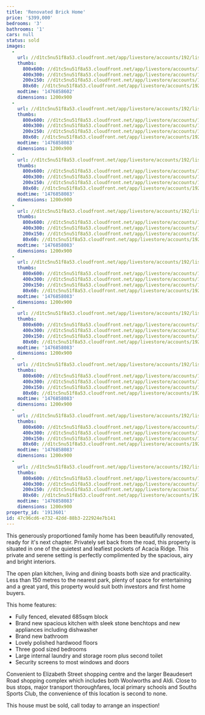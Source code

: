 ```yaml
---
title: 'Renovated Brick Home'
price: '$399,000'
bedrooms: '3'
bathrooms: '1'
cars: null
status: sold
images:
  -
    url: //d1tc5nu51f8a53.cloudfront.net/app/livestore/accounts/192/listings/963498/images/Dellow-35-Front2a-Da_992478458_20161019042447.jpg
    thumbs:
      800x600: //d1tc5nu51f8a53.cloudfront.net/app/livestore/accounts/192/listings/963498/images/Dellow-35-Front2a-Da_992478458_20161019042447_800x600.jpg
      400x300: //d1tc5nu51f8a53.cloudfront.net/app/livestore/accounts/192/listings/963498/images/Dellow-35-Front2a-Da_992478458_20161019042447_400x300.jpg
      200x150: //d1tc5nu51f8a53.cloudfront.net/app/livestore/accounts/192/listings/963498/images/Dellow-35-Front2a-Da_992478458_20161019042447_200x150.jpg
      80x60: //d1tc5nu51f8a53.cloudfront.net/app/livestore/accounts/192/listings/963498/images/Dellow-35-Front2a-Da_992478458_20161019042447_80x60.jpg
    modtime: '1476858602'
    dimensions: 1200x900
  -
    url: //d1tc5nu51f8a53.cloudfront.net/app/livestore/accounts/192/listings/963498/images/Dellow-35-Front-Dayn_8398455517_20161019042059.jpg
    thumbs:
      800x600: //d1tc5nu51f8a53.cloudfront.net/app/livestore/accounts/192/listings/963498/images/Dellow-35-Front-Dayn_8398455517_20161019042059_800x600.jpg
      400x300: //d1tc5nu51f8a53.cloudfront.net/app/livestore/accounts/192/listings/963498/images/Dellow-35-Front-Dayn_8398455517_20161019042059_400x300.jpg
      200x150: //d1tc5nu51f8a53.cloudfront.net/app/livestore/accounts/192/listings/963498/images/Dellow-35-Front-Dayn_8398455517_20161019042059_200x150.jpg
      80x60: //d1tc5nu51f8a53.cloudfront.net/app/livestore/accounts/192/listings/963498/images/Dellow-35-Front-Dayn_8398455517_20161019042059_80x60.jpg
    modtime: '1476858083'
    dimensions: 1200x900
  -
    url: //d1tc5nu51f8a53.cloudfront.net/app/livestore/accounts/192/listings/963498/images/Dellow-35-Kitchen-Da_8947640025_20161019042033.jpg
    thumbs:
      800x600: //d1tc5nu51f8a53.cloudfront.net/app/livestore/accounts/192/listings/963498/images/Dellow-35-Kitchen-Da_8947640025_20161019042033_800x600.jpg
      400x300: //d1tc5nu51f8a53.cloudfront.net/app/livestore/accounts/192/listings/963498/images/Dellow-35-Kitchen-Da_8947640025_20161019042033_400x300.jpg
      200x150: //d1tc5nu51f8a53.cloudfront.net/app/livestore/accounts/192/listings/963498/images/Dellow-35-Kitchen-Da_8947640025_20161019042033_200x150.jpg
      80x60: //d1tc5nu51f8a53.cloudfront.net/app/livestore/accounts/192/listings/963498/images/Dellow-35-Kitchen-Da_8947640025_20161019042033_80x60.jpg
    modtime: '1476858083'
    dimensions: 1200x900
  -
    url: //d1tc5nu51f8a53.cloudfront.net/app/livestore/accounts/192/listings/963498/images/Dellow-35-Living-Day_1894044815_20161019041745.jpg
    thumbs:
      800x600: //d1tc5nu51f8a53.cloudfront.net/app/livestore/accounts/192/listings/963498/images/Dellow-35-Living-Day_1894044815_20161019041745_800x600.jpg
      400x300: //d1tc5nu51f8a53.cloudfront.net/app/livestore/accounts/192/listings/963498/images/Dellow-35-Living-Day_1894044815_20161019041745_400x300.jpg
      200x150: //d1tc5nu51f8a53.cloudfront.net/app/livestore/accounts/192/listings/963498/images/Dellow-35-Living-Day_1894044815_20161019041745_200x150.jpg
      80x60: //d1tc5nu51f8a53.cloudfront.net/app/livestore/accounts/192/listings/963498/images/Dellow-35-Living-Day_1894044815_20161019041745_80x60.jpg
    modtime: '1476858083'
    dimensions: 1200x900
  -
    url: //d1tc5nu51f8a53.cloudfront.net/app/livestore/accounts/192/listings/963498/images/Dellow-35-Bathroom-D_6590059651_20161019041808.jpg
    thumbs:
      800x600: //d1tc5nu51f8a53.cloudfront.net/app/livestore/accounts/192/listings/963498/images/Dellow-35-Bathroom-D_6590059651_20161019041808_800x600.jpg
      400x300: //d1tc5nu51f8a53.cloudfront.net/app/livestore/accounts/192/listings/963498/images/Dellow-35-Bathroom-D_6590059651_20161019041808_400x300.jpg
      200x150: //d1tc5nu51f8a53.cloudfront.net/app/livestore/accounts/192/listings/963498/images/Dellow-35-Bathroom-D_6590059651_20161019041808_200x150.jpg
      80x60: //d1tc5nu51f8a53.cloudfront.net/app/livestore/accounts/192/listings/963498/images/Dellow-35-Bathroom-D_6590059651_20161019041808_80x60.jpg
    modtime: '1476858083'
    dimensions: 1200x900
  -
    url: //d1tc5nu51f8a53.cloudfront.net/app/livestore/accounts/192/listings/963498/images/Dellow-35-Bed2-Dayne_6916877730_20161019041750.jpg
    thumbs:
      800x600: //d1tc5nu51f8a53.cloudfront.net/app/livestore/accounts/192/listings/963498/images/Dellow-35-Bed2-Dayne_6916877730_20161019041750_800x600.jpg
      400x300: //d1tc5nu51f8a53.cloudfront.net/app/livestore/accounts/192/listings/963498/images/Dellow-35-Bed2-Dayne_6916877730_20161019041750_400x300.jpg
      200x150: //d1tc5nu51f8a53.cloudfront.net/app/livestore/accounts/192/listings/963498/images/Dellow-35-Bed2-Dayne_6916877730_20161019041750_200x150.jpg
      80x60: //d1tc5nu51f8a53.cloudfront.net/app/livestore/accounts/192/listings/963498/images/Dellow-35-Bed2-Dayne_6916877730_20161019041750_80x60.jpg
    modtime: '1476858083'
    dimensions: 1200x900
  -
    url: //d1tc5nu51f8a53.cloudfront.net/app/livestore/accounts/192/listings/963498/images/Dellow-35-Bed1-Dayne_2124990802_20161019041715.jpg
    thumbs:
      800x600: //d1tc5nu51f8a53.cloudfront.net/app/livestore/accounts/192/listings/963498/images/Dellow-35-Bed1-Dayne_2124990802_20161019041715_800x600.jpg
      400x300: //d1tc5nu51f8a53.cloudfront.net/app/livestore/accounts/192/listings/963498/images/Dellow-35-Bed1-Dayne_2124990802_20161019041715_400x300.jpg
      200x150: //d1tc5nu51f8a53.cloudfront.net/app/livestore/accounts/192/listings/963498/images/Dellow-35-Bed1-Dayne_2124990802_20161019041715_200x150.jpg
      80x60: //d1tc5nu51f8a53.cloudfront.net/app/livestore/accounts/192/listings/963498/images/Dellow-35-Bed1-Dayne_2124990802_20161019041715_80x60.jpg
    modtime: '1476858083'
    dimensions: 1200x900
  -
    url: //d1tc5nu51f8a53.cloudfront.net/app/livestore/accounts/192/listings/963498/images/Dellow-35-FrontYard-_2586023081_20161019042047.jpg
    thumbs:
      800x600: //d1tc5nu51f8a53.cloudfront.net/app/livestore/accounts/192/listings/963498/images/Dellow-35-FrontYard-_2586023081_20161019042047_800x600.jpg
      400x300: //d1tc5nu51f8a53.cloudfront.net/app/livestore/accounts/192/listings/963498/images/Dellow-35-FrontYard-_2586023081_20161019042047_400x300.jpg
      200x150: //d1tc5nu51f8a53.cloudfront.net/app/livestore/accounts/192/listings/963498/images/Dellow-35-FrontYard-_2586023081_20161019042047_200x150.jpg
      80x60: //d1tc5nu51f8a53.cloudfront.net/app/livestore/accounts/192/listings/963498/images/Dellow-35-FrontYard-_2586023081_20161019042047_80x60.jpg
    modtime: '1476858083'
    dimensions: 1200x900
  -
    url: //d1tc5nu51f8a53.cloudfront.net/app/livestore/accounts/192/listings/963498/images/Dellow-35-Yard-Dayne_5991613609_20161019042048.jpg
    thumbs:
      800x600: //d1tc5nu51f8a53.cloudfront.net/app/livestore/accounts/192/listings/963498/images/Dellow-35-Yard-Dayne_5991613609_20161019042048_800x600.jpg
      400x300: //d1tc5nu51f8a53.cloudfront.net/app/livestore/accounts/192/listings/963498/images/Dellow-35-Yard-Dayne_5991613609_20161019042048_400x300.jpg
      200x150: //d1tc5nu51f8a53.cloudfront.net/app/livestore/accounts/192/listings/963498/images/Dellow-35-Yard-Dayne_5991613609_20161019042048_200x150.jpg
      80x60: //d1tc5nu51f8a53.cloudfront.net/app/livestore/accounts/192/listings/963498/images/Dellow-35-Yard-Dayne_5991613609_20161019042048_80x60.jpg
    modtime: '1476858083'
    dimensions: 1200x900
property_id: '1913601'
id: 47c96cd6-e732-42dd-88b3-222924e7b141
---
```

This generously proportioned family home has been beautifully renovated, ready for it's next chapter. Privately set back from the road, this property is situated in one of the quietest and leafiest pockets of Acacia Ridge. This private and serene setting is perfectly complimented by the spacious, airy and bright interiors.
 
The open plan kitchen, living and dining boasts both size and practicality. Less than 150 metres to the nearest park, plenty of space for entertaining and a great yard, this property would suit both investors and first home buyers.
 
This home features:
*  Fully fenced, elevated 685sqm block
*  Brand new spacious kitchen with sleek stone benchtops and new appliances including dishwasher
*  Brand new bathroom
*  Lovely polished hardwood floors
*  Three good sized bedrooms
*  Large internal laundry and storage room plus second toilet
*  Security screens to most windows and doors
 
Convenient to Elizabeth Street shopping centre and the larger Beaudesert Road shopping complex which includes both Woolworths and Aldi. Close to bus stops, major transport thoroughfares, local primary schools and Souths Sports Club, the convenience of this location is second to none.
 
This house must be sold, call today to arrange an inspection!